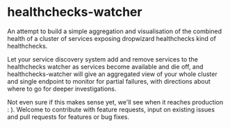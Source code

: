 # healthchecks-watcher
                                                                                                           
An attempt to build a simple aggregation and visualisation of the combined health of a cluster of services exposing 
dropwizard healthchecks kind of healthchecks. 

Let your service discovery system add and remove services to the healthchecks watcher as services become available and 
die off, and healthchecks-watcher will give an aggregated view of your whole cluster and single endpoint to monitor 
for partial failures, with directions about where to go for deeper investigations. 

Not even sure if this makes sense yet, we'll see when it reaches production : ). Welcome to contribute with feature 
requests, input on existing issues and pull requests for features or bug fixes. 


